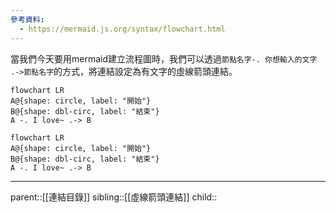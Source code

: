 ```yaml
---
參考資料:
  - https://mermaid.js.org/syntax/flowchart.html
---
```

當我們今天要用mermaid建立流程圖時，我們可以透過`節點名字-. 你想輸入的文字 .->節點名字`的方式，將連結設定為有文字的虛線箭頭連結。
```Mermaid
flowchart LR
A@{shape: circle, label: "開始"}
B@{shape: dbl-circ, label: "結束"}
A -. I love~ .-> B
```
```mermaid
flowchart LR
A@{shape: circle, label: "開始"}
B@{shape: dbl-circ, label: "結束"}
A -. I love~ .-> B
```
- - -
parent::[[連結目錄]]
sibling::[[虛線箭頭連結]]
child::